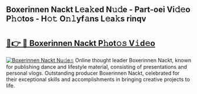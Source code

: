 ## Boxerinnen Nackt L𝚎a𝚔ed N𝚞𝚍e - Part-oei Vi𝚍𝚎o P𝚑𝚘tos - H𝚘𝚝 O𝚗𝚕yf𝚊ns L𝚎a𝚔s rinqv

# <h2><a href="http://kf6rqi.oniu.top/?m=Boxerinnen+Nackt">🔗👉 🔴 Boxerinnen Nackt P𝚑ot𝚘𝚜 V𝚒d𝚎o</a></h2>

[![Boxerinnen Nackt Nu𝚍e𝚜](https://i.imgur.com/0qMVB7G.gif)](http://kf6rqi.oniu.top/?m=Boxerinnen+Nackt)
Online thought leader Boxerinnen Nackt, known for publishing dance and lifestyle material, consisting of presentations and personal vlogs. Outstanding producer Boxerinnen Nackt, celebrated for their exceptional skills and accomplishments in bringing creative projects to life.  
